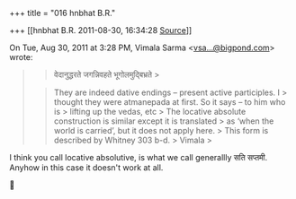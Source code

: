 +++
title = "016 hnbhat B.R."

+++
[[hnbhat B.R.	2011-08-30, 16:34:28 [Source](https://groups.google.com/g/samskrita/c/eXB3W_E-zIk)]]



On Tue, Aug 30, 2011 at 3:28 PM, Vimala Sarma \<[vsa...@bigpond.com]()\> wrote:  

> 
> > 
> > 
> > वेदानुद्धरते जगन्निवहते भूगोलमुद्बिभ्रते >
> 
> > They are indeed dative endings – present active participles. I > thought they were atmanepada at first. So it says – to him who is > lifting up the vedas, etc >
> The locative absolute construction is similar except it is translated > as ‘when the world is carried’, but it does not apply here. >
> This form is described by Whitney 303 b-d. >
> Vimala >
> 
> > 

  

I think you call locative absolutive, is what we call generallly सति सप्तमी. Anyhow in this case it doesn't work at all.





